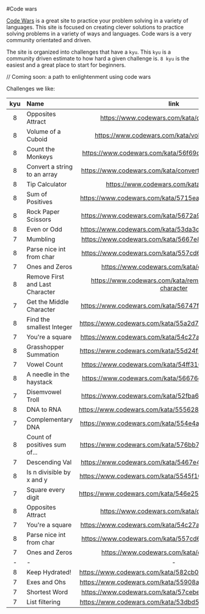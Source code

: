 #Code wars

[Code Wars](https://codewars.com) is a great site to practice your problem solving in a variety of languages. This site is focused on creating clever solutions to practice solving problems in a variety of ways and languages. Code wars is a very community orientated and driven.

The site is organized into challenges that have a `kyu`. This `kyu` is a community driven estimate to how hard a given challenge is. `8 kyu` is the easiest and a great place to start for beginners.

// Coming soon: a path to enlightenment using code wars

Challenges we like:

| kyu | Name                            |                             link                              |  language  |
| :-: | :------------------------------ | :-----------------------------------------------------------: | :--------: |
|  8  | Opposites Attract               |        https://www.codewars.com/kata/opposites-attract        | javascript |
|  8  | Volume of a Cuboid              |       https://www.codewars.com/kata/volume-of-a-cuboid        | javascript |
|  8  | Count the Monkeys               |    https://www.codewars.com/kata/56f69d9f9400f508fb000ba7     | javascript |
|  8  | Convert a string to an array    |  https://www.codewars.com/kata/convert-a-string-to-an-array   | javascript |
|  8  | Tip Calculator                  |         https://www.codewars.com/kata/tip-calculator          | javascript |
|  8  | Sum of Positives                |    https://www.codewars.com/kata/5715eaedb436cf5606000381     | javascript |
|  8  | Rock Paper Scissors             |    https://www.codewars.com/kata/5672a98bdbdd995fad00000f     | javascript |
|  8  | Even or Odd                     |    https://www.codewars.com/kata/53da3dbb4a5168369a0000fe     | javascript |
|  7  | Mumbling                        |    https://www.codewars.com/kata/5667e8f4e3f572a8f2000039     | javascript |
|  8  | Parse nice int from char        |    https://www.codewars.com/kata/557cd6882bfa3c8a9f0000c1     | javascript |
|  7  | Ones and Zeros                  |         https://www.codewars.com/kata/ones-and-zeros          | javascript |
|  8  | Remove First and Last Character | https://www.codewars.com/kata/remove-first-and-last-character | javascript |
|  7  | Get the Middle Character        |    https://www.codewars.com/kata/56747fd5cb988479af000028     | javascript |
|  8  | Find the smallest Integer       |    https://www.codewars.com/kata/55a2d7ebe362935a210000b2     | javascript |
|  7  | You're a square                 |    https://www.codewars.com/kata/54c27a33fb7da0db0100040e     | javascript |
|  8  | Grasshopper Summation           |    https://www.codewars.com/kata/55d24f55d7dd296eb9000030     | javascript |
|  7  | Vowel Count                     |    https://www.codewars.com/kata/54ff3102c1bad923760001f3     | javascript |
|  8  | A needle in the haystack        |    https://www.codewars.com/kata/56676e8fabd2d1ff3000000c     | javascript |
|  7  | Disemvowel Troll                |    https://www.codewars.com/kata/52fba66badcd10859f00097e     | javascript |
|  8  | DNA to RNA                      |    https://www.codewars.com/kata/5556282156230d0e5e000089     | javascript |
|  7  | Complementary DNA               |    https://www.codewars.com/kata/554e4a2f232cdd87d9000038     | javascript |
|  8  | Count of positives sum of...    |    https://www.codewars.com/kata/576bb71bbbcf0951d5000044     | javascript |
|  7  | Descending Val                  |    https://www.codewars.com/kata/5467e4d82edf8bbf40000155     | javascript |
|  8  | Is n divisible by x and y       |    https://www.codewars.com/kata/5545f109004975ea66000086     | javascript |
|  7  | Square every digit              |    https://www.codewars.com/kata/546e2562b03326a88e000020     | javascript |
|  8  | Opposites Attract               |        https://www.codewars.com/kata/opposites-attract        |     C#     |
|  7  | You're a square                 |    https://www.codewars.com/kata/54c27a33fb7da0db0100040e     |     C#     |
|  8  | Parse nice int from char        |    https://www.codewars.com/kata/557cd6882bfa3c8a9f0000c1     |     C#     |
|  7  | Ones and Zeros                  |         https://www.codewars.com/kata/ones-and-zeros          |     C#     |
|  -  | -                               |                               -                               |     -      |
|  8  | Keep Hydrated!                  |    https://www.codewars.com/kata/582cb0224e56e068d800003c     |            |
|  7  | Exes and Ohs                    |    https://www.codewars.com/kata/55908aad6620c066bc00002a     |            |
|  7  | Shortest Word                   |    https://www.codewars.com/kata/57cebe1dc6fdc20c57000ac9     |            |
|  7  | List filtering                  |    https://www.codewars.com/kata/53dbd5315a3c69eed20002dd     |            |
